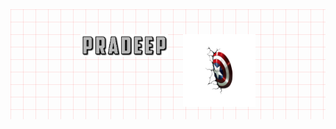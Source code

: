 <div align="center" style="background-image: linear-gradient(to right, rgba(255,0,0,0.1) 1px, transparent 1px), linear-gradient(to bottom, rgba(255,0,0,0.1) 1px, transparent 1px); background-size: 20px 20px; padding: 20px;">
  <img src="./assets/images/fontbolt (5).png" alt="Pradeep" width="30%" style="margin-right: 20px; vertical-align: middle; margin-top: -60px;"/>
  <img src="./assets/images/pngwing.com (6).png" alt="Right" width="25%" style="vertical-align: middle; margin-top: 20px;"/>
</div>